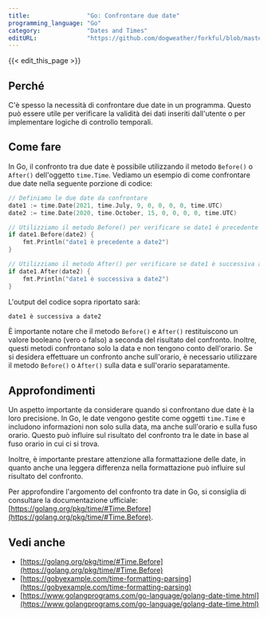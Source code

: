 ```yaml
---
title:                "Go: Confrontare due date"
programming_language: "Go"
category:             "Dates and Times"
editURL:              "https://github.com/dogweather/forkful/blob/master/content/it/go/comparing-two-dates.md"
---
```


{{< edit_this_page >}}

## Perché

C'è spesso la necessità di confrontare due date in un programma. Questo può essere utile per verificare la validità dei dati inseriti dall'utente o per implementare logiche di controllo temporali.

## Come fare

In Go, il confronto tra due date è possibile utilizzando il metodo `Before()` o `After()` dell'oggetto `time.Time`. Vediamo un esempio di come confrontare due date nella seguente porzione di codice:

```Go
// Definiamo le due date da confrontare
date1 := time.Date(2021, time.July, 9, 0, 0, 0, 0, time.UTC)
date2 := time.Date(2020, time.October, 15, 0, 0, 0, 0, time.UTC)

// Utilizziamo il metodo Before() per verificare se date1 è precedente a date2
if date1.Before(date2) {
    fmt.Println("date1 è precedente a date2")
}

// Utilizziamo il metodo After() per verificare se date1 è successiva a date2
if date1.After(date2) {
    fmt.Println("date1 è successiva a date2")
}
```

L'output del codice sopra riportato sarà:

```bash
date1 è successiva a date2
```

È importante notare che il metodo `Before()` e `After()` restituiscono un valore booleano (vero o falso) a seconda del risultato del confronto. Inoltre, questi metodi confrontano solo la data e non tengono conto dell'orario. Se si desidera effettuare un confronto anche sull'orario, è necessario utilizzare il metodo `Before()` o `After()` sulla data e sull'orario separatamente.

## Approfondimenti

Un aspetto importante da considerare quando si confrontano due date è la loro precisione. In Go, le date vengono gestite come oggetti `time.Time` e includono informazioni non solo sulla data, ma anche sull'orario e sulla fuso orario. Questo può influire sul risultato del confronto tra le date in base al fuso orario in cui ci si trova.

Inoltre, è importante prestare attenzione alla formattazione delle date, in quanto anche una leggera differenza nella formattazione può influire sul risultato del confronto.

Per approfondire l'argomento del confronto tra date in Go, si consiglia di consultare la documentazione ufficiale: [https://golang.org/pkg/time/#Time.Before](https://golang.org/pkg/time/#Time.Before).

## Vedi anche

- [https://golang.org/pkg/time/#Time.Before](https://golang.org/pkg/time/#Time.Before)
- [https://gobyexample.com/time-formatting-parsing](https://gobyexample.com/time-formatting-parsing)
- [https://www.golangprograms.com/go-language/golang-date-time.html](https://www.golangprograms.com/go-language/golang-date-time.html)
